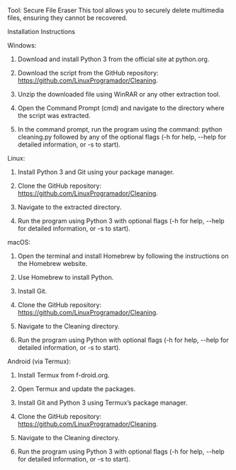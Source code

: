 Tool: Secure File Eraser
This tool allows you to securely delete multimedia files, ensuring they cannot be recovered.

Installation Instructions

Windows:

1. Download and install Python 3 from the official site at python.org.


2. Download the script from the GitHub repository: https://github.com/LinuxProgramador/Cleaning.


3. Unzip the downloaded file using WinRAR or any other extraction tool.


4. Open the Command Prompt (cmd) and navigate to the directory where the script was extracted.


5. In the command prompt, run the program using the command: python cleaning.py followed by any of the optional flags (-h for help, --help for detailed information, or -s to start).



Linux:

1. Install Python 3 and Git using your package manager.


2. Clone the GitHub repository: https://github.com/LinuxProgramador/Cleaning.


3. Navigate to the extracted directory.


4. Run the program using Python 3 with optional flags (-h for help, --help for detailed information, or -s to start).



macOS:

1. Open the terminal and install Homebrew by following the instructions on the Homebrew website.


2. Use Homebrew to install Python.


3. Install Git.


4. Clone the GitHub repository: https://github.com/LinuxProgramador/Cleaning.


5. Navigate to the Cleaning directory.


6. Run the program using Python with optional flags (-h for help, --help for detailed information, or -s to start).



Android (via Termux):

1. Install Termux from f-droid.org.


2. Open Termux and update the packages.


3. Install Git and Python 3 using Termux’s package manager.


4. Clone the GitHub repository: https://github.com/LinuxProgramador/Cleaning.


5. Navigate to the Cleaning directory.


6. Run the program using Python 3 with optional flags (-h for help, --help for detailed information, or -s to start).
  
